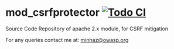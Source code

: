 mod_csrfprotector [![Todo CI](https://test-tci.rhcloud.com/b/mebjas/mod_csrfprotector)](https://test-tci.rhcloud.com/r/mebjas/mod_csrfprotector)
=================

Source Code Repository of apache 2.x module, for CSRF mitigation


For any queries contact me at: minhaz@owasp.org
